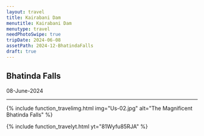 ```yaml
---
layout: travel
title: Kairabani Dam
menutitle: Kairabani Dam
menutype: travel
needPhotoSwipe: true
tripDate: 2024-06-08
assetPath: 2024-12-BhatindaFalls
draft: true
---
```


## Bhatinda Falls
08-June-2024

---

{% include function_travelimg.html img="Us-02.jpg" alt="The Magnificent Bhatinda Falls" %}

{% include function_travelyt.html yt="81Wyfu85RJA" %}

[bhatindafalls]: https://en.wikipedia.org/wiki/Bhatinda_Falls
[dhanbad]: https://en.wikipedia.org/wiki/Dhanbad